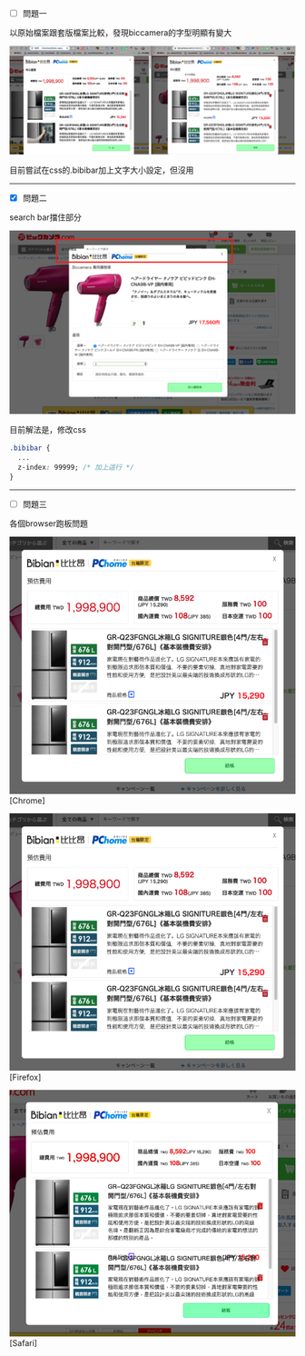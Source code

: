 - [ ] 問題一

以原始檔案跟套版檔案比較，發現biccamera的字型明顯有變大

![](./images/qa_show_01.png)

目前嘗試在css的.bibibar加上文字大小設定，但沒用

---

- [x] 問題二

search bar擋住部分

![](./images/qa_show_02.png)

目前解法是，修改css 

```css
.bibibar {
  ...
  z-index: 99999; /* 加上這行 */
}
```

---

- [ ] 問題三

各個browser跑板問題

![](./images/qa_show_03.png)
[Chrome]

![](./images/qa_show_03.png)
[Firefox]

![](./images/qa_show_04.png)
[Safari]